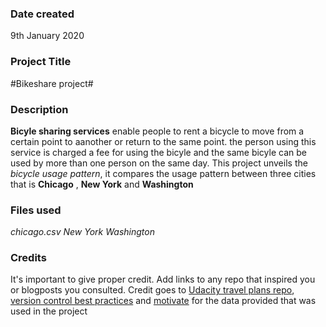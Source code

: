 ### Date created
9th January 2020

### Project Title
#Bikeshare project#

### Description

**Bicyle sharing services** enable people to rent a bicycle to move from a certain point to aanother or return to the same point. the person using this service is charged a fee for using the bicyle and the same bicyle can be used by more than one person on the same day.
This project unveils the *bicycle usage pattern*, it compares the usage pattern between three cities that is **Chicago** , **New York** and **Washington**

### Files used

*chicago.csv*
*New York*
*Washington*

### Credits
It's important to give proper credit. Add links to any repo that inspired you or blogposts you consulted.
Credit goes to [Udacity travel plans repo](https://github.com/udacity/course-collaboration-travel-plans), [version control best practices](https://www.git-tower.com/blog/version-control-best-practices/) and [motivate](https://www.motivateco.com/) for the data provided that was used in the project


